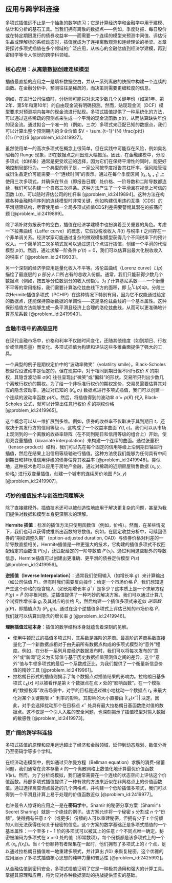 ## 应用与跨学科连接

多项式插值远不止是一个抽象的数学练习；它是计算经济学和金融学中用于建模、估计和分析的基石工具。当我们拥有离散的数据点——例如，季度财报、每日股价或在特定期限发行的债券收益率——而需要一个连续的模型来预测中间值、评估衍生品或理解标的系统动态时，插值就成为了连接离散观测和连续理论的桥梁。本章将探讨多项式插值在多个领域的广泛应用，从核心的金融估值到经济学建模，再到密码学等令人惊讶的跨学科领域。

### 核心应用：从离散数据创建连续模型

插值最直接的应用之一是填补数据空白，并从一系列离散的快照中构建一个连续的函数。在金融分析中，预测往往是稀疏的，而决策则需要更细粒度的信息。

例如，在进行公司估值时，分析师可能只对未来少数几个关键年份（如第1年、第2年、第5年和第10年）的自由现金流有明确预测。然而，贴现现金流（DCF）模型要求对预测期内每年的现金流进行贴现。多项式插值提供了一种系统化的方法，可以通过这些稀疏的预测点来生成一个平滑的现金流函数 $p(t)$，从而估算缺失年份的现金流。通过拟合一个唯一的（例如，三次）多项式来匹配已知的数据点，我们可以计算出整个预测期内的企业价值 $V = \sum_{t=1}^{N} \frac{p(t)}{(1+r)^{t}}$ [@problem_id:2419927]。

虽然使用单一的高次多项式在概念上很简单，但在实践中可能存在风险，例如臭名昭著的 Runge 现象，即在数据点之间出现大幅振荡。因此，在金融建模中，分段多项式（如样条）通常是更受欢迎的选择，因为它们在保持平滑性的同时，能更好地控制局部行为。一个典型的例子是，一家公司按季度报告其杠杆率，但风险管理或衍生品定价可能需要一个“连续时间”的表示。通过在每个季度区间 $[t_k, t_{k+1}]$ 上使用三次多项式，并确保在节点（即报告日期）处价格、一阶导数和二阶导数都连续，我们可以构建一个自然三次样条。这种方法产生了一个平滑且在视觉上可信的函数 $L(t)$，可以随时评估公司的杠杆率 [@problem_id:2419894]。这种方法在构建各种金融时间序列的连续模型时非常关键，例如构建信用违约互换（CDS）的平滑期限结构，尽管使用单一全局多项式插值CDS利差需要警惕其潜在的振荡问题 [@problem_id:2419899]。

除了填补财务报表中的空白，插值在经济学建模中也扮演着至关重要的角色。考虑一下拉弗曲线（Laffer curve）的概念，它假设税收收入 $R(t)$ 与税率 $t$ 之间存在一个非单调关系。经济学家可能通过复杂的微观模拟模型获得几个不同税率下的预计收入。一个简单的二次多项式就可以通过这几个点进行插值，创建一个平滑的代理模型 $p(t)$。然后，通过求解一阶条件 $p'(t)=0$，我们可以估算出最大化税收收入的税率 $t^{\star}$ [@problem_id:2419933]。

另一个深刻的经济学应用是量化收入不平等。洛伦兹曲线（Lorenz curve）$L(p)$ 描绘了最底层的 $p$ 部分人口所占有的总收入份额。通常，我们只能获得少数几个数据点（例如，按五等分位数划分的收入份额）。为了计算基尼系数——一个衡量不平等的常用指标，我们需要计算洛伦兹曲线下方的面积，即 $\int_{0}^{1} L(p) dp$。分段三次Hermite插值多项式（PCHIP）在这种情况下特别有用，因为它不仅能通过给定的数据点，还能保持原始数据的单调性——这是洛伦兹曲线的一个基本属性。这种保形插值方法能够生成一条平滑且经济上合理的洛伦兹曲线，从而可以更准确地计算基尼系数 [@problem_id:2419940]。

### 金融市场中的高级应用

在现代金融市场中，价格和利率不仅随时间变化，还随其他维度（如到期日、行权价或信用质量）而变化。多项式插值为构建和评估这些多维曲面提供了强大的工具。

一个典型的例子是期权定价中的“波动率微笑”（volatility smile）。Black-Scholes 模型假设波动率是恒定的，但在现实中，对于相同到期日但不同行权价 $K$ 的期权，其隐含波动率 $\sigma(K)$ 往往呈现出“微笑”或“偏斜”的形状。交易所只列出少数几个离散行权价的期权。为了给一个非标准行权价的期权定价，交易员需要估算其对应的隐含波动率。通过对已知的 $(K_i, \sigma_i)$ 数据点进行多项式插值，我们可以创建一个连续的波动率函数 $p(K)$。然后，将插值得到的波动率 $\tilde{\sigma} = p(\tilde{K})$ 代入 Black-Scholes 公式，就可以计算出任意行权价 $\tilde{K}$ 的期权价格 [@problem_id:2419965]。

这个概念可以从一维扩展到多维。例如，债券的收益率不仅取决于其到期日 $t$，还取决于其发行方的信用等级 $c$。这构成了一个收益率曲面 $Y(t, c)$。我们可以从市场上观测到的一个离散的收益率矩阵（在不同到期日和信用等级的组合上）开始，使用双变量插值（bivariate interpolation）来构建一个连续的曲面。通过张量积（tensor-product）结构，我们可以先在每个固定的信用等级上沿到期日轴进行插值，然后在结果上沿信用等级轴进行插值。这种方法使我们能够为任何具有中间到期日和非标准信用评级的债券估算其收益率 [@problem_id:2419948]。类似地，这种技术也可以应用于房地产金融，通过对稀疏的近期房屋销售数据 $(x_i, y_i, \text{价格}_i)$ 进行双变量插值，创建一个城市的连续房价地图 $P(x,y)$ [@problem_id:2419907]。

### 巧妙的插值技术与创造性问题解决

除了直接建模外，插值技术还可以被创造性地应用于解决更复杂的问题，甚至为我们提供对数据和模型本身更深层次的理解。

**Hermite 插值**：标准的插值方法只使用函数值（例如，价格）。然而，在某些情况下，我们也可以获得或推断出函数的导数值。例如，在固定收益分析中，可赎回债券的“期权调整久期”（option-adjusted duration, OAD）与债券价格对利差的一阶导数直接相关。Hermite插值是一种更强大的技术，它构建的插值多项式不仅匹配给定的函数值 $P(s_i)$，还匹配给定的一阶导数值 $P'(s_i)$。通过利用这些额外的导数信息，Hermite插值可以创建出更准确、更平滑的债券定价模型 $P(s)$ [@problem_id:2419956]。

**逆插值（Inverse Interpolation）**：通常我们使用输入（如增长率 $g$）来计算输出（如公司估值 $P$）。但有时我们需要反向操作：给定一个市场价格 $\widehat{P}$，我们想知道产生这个价格的隐含输入（如长期增长率 $g^\star$）是多少？这本质上是一个求解方程 $P(g) = \widehat{P}$ 的寻根问题。逆插值提供了一种巧妙的解决方案。我们可以通过计算几个试探性增长率 $g_i$ 及其对应的价格 $P_i$，然后构建一个插值多项式来近似 *逆函数* $g(P)$，即插值点为 $(P_i, g_i)$。通过在这个逆插值多项式上评估已知的市场价格 $\widehat{P}$，我们就可以估算出隐含的增长率 $\widehat{g}$ [@problem_id:2419946]。

**理解插值过程本身**：插值的数学结构本身就蕴含着深刻的见解。
*   使用牛顿形式的插值多项式时，其系数是递阶的差商。最高阶的差商系数直接量化了一个新数据点相对于由先前所有数据点构成的多项式模型的“意外”程度。例如，在分析一系列月度经济数据发布时，我们可以将每次发布的“意外”或“新闻”定义为实际值与基于历史数据插值预测值之间的差异。这个“意外”值与牛顿多项式的最后一个系数成正比，为我们提供了一个衡量新信息价值的精妙工具 [@problem_id:2419961]。
*   拉格朗日形式的插值则揭示了每个数据点对插值结果的影响力。拉格朗日基多项式 $L_k(x)$ 可以被看作是第 $k$ 个数据点在点 $x$ 处的“影响函数”。在一个模拟的“数据投毒”攻击场景中，对手的目标是通过微小地扰动一个数据点 $r_k$ 来最大化对某个关键期限 $x^\star$ 利率的影响。其影响的大小直接由 $| L_k(x^\star) |$ 决定。因此，对手会选择扰动那个在目标点 $x^\star$ 处具有最大拉格朗日基函数绝对值的数据点。这不仅是一个引人入胜的安全问题，也深刻揭示了插值模型对输入数据的敏感性 [@problem_id:2419973]。

### 更广阔的跨学科连接

多项式插值的原理和应用远远超出了经济和金融领域，延伸到动态规划、数值分析乃至密码学等多个学科。

在经济动态模型中，例如通过贝尔曼方程（Bellman equation）求解的消费-储蓄问题，我们通常在资本存量 $k$ 的一个离散网格上数值化地计算最优价值函数 $V(k)$。然而，为了分析或模拟，我们通常需要在一个连续的状态空间上评估这个价值函数。局部多项式插值提供了一种有效的方法来近似在非网格点上的价值函数值。通过选择离查询点最近的几个网格点，并构建一个低阶插值多项式，我们可以得到一个平滑且计算上易于处理的价值函数近似 [@problem_id:2419977]。

也许最令人惊讶的应用之一是在**密码学**中。Shamir 的秘密分享方案（Shamir's Secret Sharing）就是一个绝佳的例子。该方案允许将一个秘密 $s$ 分割成 $n$ 个“份额”，使得拥有任意 $t$ 个（或更多）份额的人可以重建秘密，但拥有少于 $t$ 个份额的人则无法获得任何关于秘密的信息。这个方案的数学基础正是多项式插值的一个基本属性：一个至多 $t-1$ 阶的多项式可以被其上的任意 $t$ 个不同点唯一确定。秘密被编码为多项式在 $x=0$ 处的值（即常数项）。每个份额都是该多项式上的一个点 $(x_i, f(x_i))$。当 $t$ 个份额持有者聚集在一起时，他们拥有了多项式上的 $t$ 个点，足以通过拉格朗日插值唯一地重建多项式，并计算出 $f(0)$ 来恢复秘密。这个优雅的应用展示了多项式插值核心思想的纯粹力量和普适性 [@problem_id:2425992]。

从金融估值到密码安全，多项式插值证明了它是一种极其通用和强大的计算工具。掌握其原理和应用，将为应对各种数据驱动的挑战提供坚实的基础。
